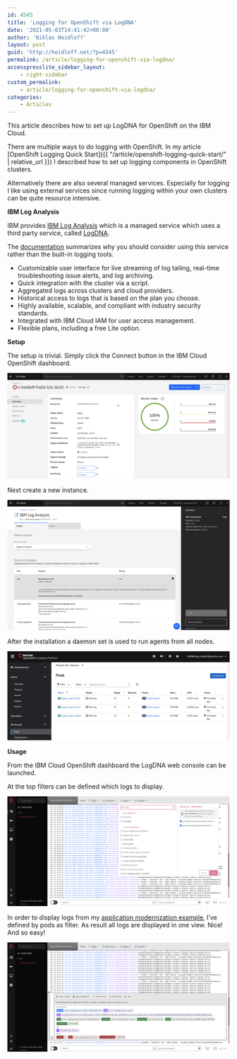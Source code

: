 ```yaml
---
id: 4545
title: 'Logging for OpenShift via LogDNA'
date: '2021-05-03T14:41:42+00:00'
author: 'Niklas Heidloff'
layout: post
guid: 'http://heidloff.net/?p=4545'
permalink: /article/logging-for-openshift-via-logdna/
accesspresslite_sidebar_layout:
    - right-sidebar
custom_permalink:
    - article/logging-for-openshift-via-logdna/
categories:
    - Articles
---
```


This article describes how to set up LogDNA for OpenShift on the IBM Cloud.

There are multiple ways to do logging with OpenShift. In my article [OpenShift Logging Quick Start]({{ "/article/openshift-logging-quick-start/" | relative_url }}) I described how to set up logging components in OpenShift clusters.

Alternatively there are also several managed services. Especially for logging I like using external services since running logging within your own clusters can be quite resource intensive.

**IBM Log Analysis**

IBM provides [IBM Log Analysis](https://cloud.ibm.com/docs/log-analysis?topic=log-analysis-getting-started#getting-started) which is a managed service which uses a third party service, called [LogDNA](https://www.logdna.com/).

The [documentation](https://cloud.ibm.com/docs/openshift?topic=openshift-health) summarizes why you should consider using this service rather than the built-in logging tools.

- Customizable user interface for live streaming of log tailing, real-time troubleshooting issue alerts, and log archiving.
- Quick integration with the cluster via a script.
- Aggregated logs across clusters and cloud providers.
- Historical access to logs that is based on the plan you choose.
- Highly available, scalable, and compliant with industry security standards.
- Integrated with IBM Cloud IAM for user access management.
- Flexible plans, including a free Lite option.

**Setup**

The setup is trivial. Simply click the Connect button in the IBM Cloud OpenShift dashboard.

![image](/assets/img/2021/05/openshift-logdna-1.png)

Next create a new instance.

![image](/assets/img/2021/05/openshift-logdna-2.png)

After the installation a daemon set is used to run agents from all nodes.

![image](/assets/img/2021/05/openshift-logdna-2b.png)

**Usage**

From the IBM Cloud OpenShift dashboard the LogDNA web console can be launched.

At the top filters can be defined which logs to display.

![image](/assets/img/2021/05/openshift-logdna-3-1.png)

In order to display logs from my [application modernization example](https://github.com/IBM/application-modernization-javaee-quarkus), I’ve defined by pods as filter. As result all logs are displayed in one view. Nice! And so easy!

![image](/assets/img/2021/05/openshift-logdna-4-1.png)